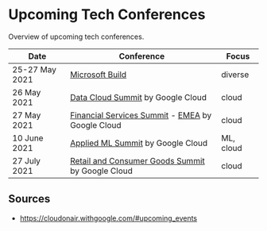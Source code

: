# Upcoming Tech Conferences

Overview of upcoming tech conferences.

| Date | Conference | Focus |
| --- | --- |  --- |
| 25-27 May 2021 | [Microsoft Build](https://mybuild.microsoft.com/) | diverse |
| 26 May 2021 | [Data Cloud Summit](https://cloudonair.withgoogle.com/events/summit-data-cloud) by Google Cloud | cloud |
| 27 May 2021 | [Financial Services Summit](https://cloudonair.withgoogle.com/events/summit-finserv) - [EMEA](https://cloudonair.withgoogle.com/events/summit-emea-finserv) by Google Cloud | cloud |
| 10 June 2021 | [Applied ML Summit](https://cloudonair.withgoogle.com/events/summit-ml-practitioners) by Google Cloud | ML, cloud |
| 27 July 2021 | [Retail and Consumer Goods Summit](https://cloudonair.withgoogle.com/events/summit-retail) by Google Cloud | cloud |

## Sources

- https://cloudonair.withgoogle.com/#upcoming_events
